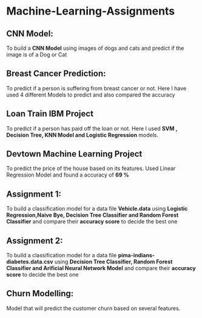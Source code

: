 # Machine-Learning-Assignments

## CNN Model:
To build a __CNN Model__ using images of dogs and cats and predict if the image is of a Dog or Cat

## Breast Cancer Prediction:
To predict if a person is suffering from breast cancer or not. Here I have used 4 different Models to predict and also compared the accuracy

## Loan Train IBM Project
To predict if a person has paid off the loan or not. Here I used __SVM , Decision Tree, KNN Model and Logistic Regression__ models.

## Devtown Machine Learning Project
To predict the price of the house based on its features. Used Linear Regression Model and found a accuracy of __69 %__

## Assignment 1:
To build a classification model for a data file __Vehicle.data__ using __Logistic Regression,Naive Bye, Decision Tree Classifier and Random Forest Classifier__ and compare their __accuracy score__ to decide the best one

## Assignment 2:
To build a classification model for a data file __pima-indians-diabetes.data.csv__  using __Decision Tree Classifier, Random Forest Classifier and Arificial Neural Network Model__ and compare their __accuracy score__ to decide the best one

## Churn Modelling:
Model that will predict the customer churn based on several features.


